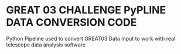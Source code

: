 GREAT 03 CHALLENGE
PyPLINE DATA CONVERSION CODE
===================================================

Python Pipeline used to convert GREAT03 Data Input to work with real telescope data analysis software

